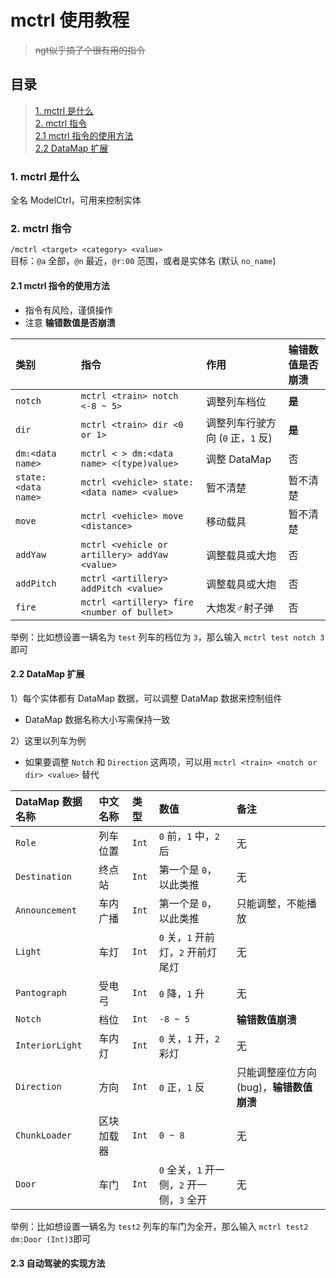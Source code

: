 # mctrl 使用教程
> ~~ngt似乎搞了个很有用的指令~~

## 目录
> [1. mctrl 是什么](#1-mctrl-是什么)  
> [2. mctrl 指令](#2-mctrl-指令)  
> [2.1 mctrl 指令的使用方法](#21-mctrl-指令的使用方法)  
> [2.2 DataMap 扩展](#22-datamap-扩展)

### 1. mctrl 是什么
全名 ModelCtrl，可用来控制实体

### 2. mctrl 指令

`/mctrl <target> <category> <value>`  
目标：`@a` 全部，`@n` 最近，`@r:00` 范围，或者是实体名 (默认 `no_name`)

#### 2.1 mctrl 指令的使用方法

- 指令有风险，谨慎操作
- 注意 **输错数值是否崩溃**

类别 | 指令 | 作用 | 输错数值是否崩溃
:-- | :-- | :-- | :--
`notch` | `mctrl <train> notch <-8 ~ 5>` | 调整列车档位 | **是**
`dir` | `mctrl <train> dir <0 or 1>` | 调整列车行驶方向 (`0` 正，`1` 反) | **是**
`dm:<data name>` | `mctrl < > dm:<data name> <(type)value>` | 调整 DataMap | 否
`state:<data name>` | `mctrl <vehicle> state:<data name> <value>` | 暂不清楚 | 暂不清楚
`move` | `mctrl <vehicle> move <distance>` | 移动载具 | 暂不清楚
`addYaw` | `mctrl <vehicle or artillery> addYaw <value>` | 调整载具或大炮 | 否
`addPitch` | `mctrl <artillery> addPitch <value>` | 调整载具或大炮 | 否
`fire` | `mctrl <artillery> fire <number of bullet>` | 大炮发♂射子弹 | 否

举例：比如想设置一辆名为 `test` 列车的档位为 `3`，那么输入 `mctrl test notch 3` 即可

#### 2.2 DataMap 扩展

1）每个实体都有 DataMap 数据，可以调整 DataMap 数据来控制组件

- DataMap 数据名称大小写需保持一致

2）这里以列车为例

- 如果要调整 `Notch` 和 `Direction` 这两项，可以用 `mctrl <train> <notch or dir> <value>` 替代

DataMap 数据名称 | 中文名称 | 类型 | 数值 | 备注
:-- | :-- | :-- | :-- | :--
`Role` | 列车位置 | `Int` | `0` 前，`1` 中，`2` 后 | 无
`Destination` | 终点站 | `Int` | 第一个是 `0`，以此类推 | 无
`Announcement` | 车内广播 | `Int` | 第一个是 `0`，以此类推 | 只能调整，不能播放
`Light` | 车灯 | `Int` | `0` 关，`1` 开前灯，`2` 开前灯尾灯 | 无
`Pantograph` | 受电弓 | `Int` | `0` 降，`1` 升 | 无
`Notch` | 档位 | `Int` | `-8 ~ 5` | **输错数值崩溃**
`InteriorLight` | 车内灯 | `Int` | `0` 关，`1` 开，`2` 彩灯 | 无
`Direction` | 方向 | `Int` | `0` 正，`1` 反 | 只能调整座位方向 (bug)，**输错数值崩溃**
`ChunkLoader` | 区块加载器 | `Int` | `0 ~ 8` | 无
`Door` | 车门 | `Int` | `0` 全关，`1` 开一侧，`2` 开一侧，`3` 全开 | 无

举例：比如想设置一辆名为 `test2` 列车的车门为全开，那么输入 `mctrl test2 dm:Door (Int)3`即可

#### 2.3 自动驾驶的实现方法
